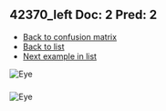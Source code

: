 ## 42370_left Doc: 2 Pred: 2
- [Back to confusion matrix](https://github.com/juliandewit/kaggle_retinopathy/blob/master/matrix.md)
- [Back to list](https://github.com/juliandewit/kaggle_retinopathy/blob/master/lists/22/list.md)
- [Next example in list](https://github.com/juliandewit/kaggle_retinopathy/blob/master/lists/22/42/42387_right.md)

![Eye](https://retinopaty.blob.core.windows.net/size1024/42370_left_2.jpeg)

### 

![Eye]()
